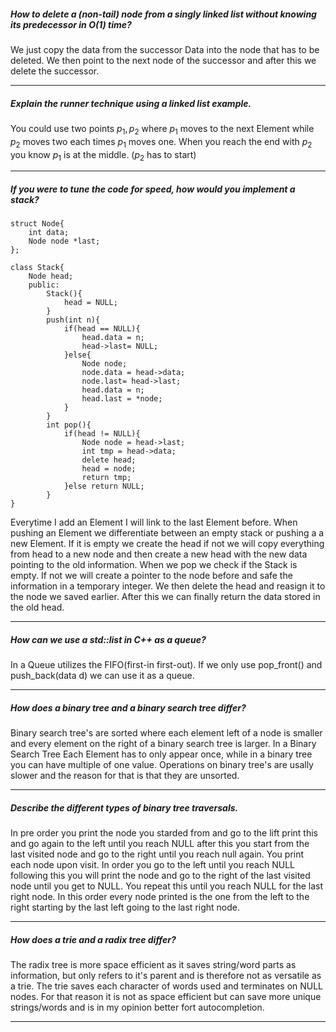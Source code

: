 ##### How to delete a (non-tail) node from a singly linked list without knowing its predecessor in O(1) time?

We just copy the data from the successor Data into the node that has to be deleted. We then point to the next node of the successor and after this we delete the successor.

---

##### Explain the runner technique using a linked list example.

You could use two points $p_1,p_2$ where $p_1$ moves to the next Element while $p_2$ moves two each times $p_1$ moves one. When you reach the end with $p_2$ you know $p_1$ is at the middle. ($p_2$ has to start)

---

##### If you were to tune the code for speed, how would you implement a stack?

```
struct Node{
	int data;
	Node node *last;
};

class Stack{
	Node head;
	public:
		Stack(){
			head = NULL;
		}
		push(int n){
			if(head == NULL){
				head.data = n;
				head->last= NULL;
			}else{
				Node node;
				node.data = head->data;
				node.last= head->last;
				head.data = n;
				head.last = *node;
			}
		}
		int pop(){
			if(head != NULL){
				Node node = head->last;
				int tmp = head->data;
				delete head;
				head = node;
				return tmp;
			}else return NULL;
		}
}
```

Everytime I add an Element I will link to the last Element before. When pushing an Element we differentiate between an empty stack or pushing a a new Element. If it is empty we create the head if not we will copy everything from head to a new node and then create a new head with the new data pointing to the old information. When we pop we check if the Stack is empty. If not we will create a pointer to the node before and safe the information in a temporary integer. We then delete the head and reasign it to the node we saved earlier. After this we can finally return the data stored in the old head.

---

##### How can we use a std::list in C++ as a queue?

In a Queue utilizes the FIFO(first-in first-out). If we only use pop_front() and push_back(data d) we can use it as a queue.

---

##### How does a binary tree and a binary search tree differ?

Binary search tree's are sorted where each element left of a node is smaller and every element on the right of a binary search tree is larger. In a Binary Search Tree Each Element has to only appear once, while in a binary tree you can have multiple of one value. Operations on binary tree's are usally slower and the reason for that is that they are unsorted.

---

##### Describe the different types of binary tree traversals.

In pre order you print the node you starded from and go to the lift print this and go again to the left until you reach NULL after this you start from the last visited node and go to the right until you reach null again. You print each node upon visit. In order you go to the left until you reach NULL following this you will print the node and go to the right of the last visited node until you get to NULL. You repeat this until you reach NULL for the last right node. In this order every node printed is the one from the left to the right starting by the last left going to the last right node.

---

##### How does a trie and a radix tree differ?

The radix tree is more space efficient as it saves string/word parts as information, but only refers to it's parent and is therefore not as versatile as a trie. The trie saves each character of words used and terminates on NULL nodes. For that reason it is not as space efficient but can save more unique strings/words and is in my opinion better fort autocompletion.

---


